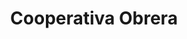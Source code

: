 ---
title: "Cooperativa Obrera"
url: /bahia-blanca/cooperativa-obrera-general-paz/
shop: comodidad
---